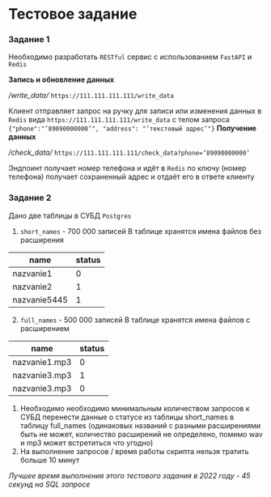 # Тестовое задание

### Задание 1

Необходимо разработать `RESTful` сервис с использованием `FastAPI` и `Redis`

**Запись и обновление данных**

_/write_data/_ `https://111.111.111.111/write_data`

Клиент отправляет запрос на ручку для записи или изменения данных в `Redis` вида `https://111.111.111.111/write_data` с телом запроса `{"phone":"’89090000000’", "address": "’текстовый адрес’"}`
**Получение данных**

_/check_data/_ `https://111.111.111.111/check_data?phone=’89090000000’`

Эндпоинт получает номер телефона и идёт в `Redis` по ключу (номер телефона) получает сохраненный адрес и отдаёт его в ответе клиенту

### Задание 2

Дано две таблицы в СУБД `Postgres`

1. `short_names` - 700 000 записей
В таблице хранятся имена файлов без расширения

| name         | status |
|--------------|--------|
| nazvanie1    | 0      |
| nazvanie2    | 1      |
| nazvanie5445 | 1      |

2. `full_names` - 500 000 записей
В таблице хранятся имена файлов с расширением

| name             | status |
|------------------|--------|
| nazvanie1.mp3    | 0      |
| nazvanie3.mp3    | 1      |
| nazvanie3.mp3    | 0      |

1. Необходимо необходимо минимальным количеством запросов к СУБД перенести данные о статусе из таблицы short_names в таблицу full_names (одинаковых названий с разными расширениями быть не может, количество расширений не определено, помимо wav и mp3 может встретиться что угодно)
2. На выполнение запросов / время работы скрипта нельзя тратить больше 10 минут

_Лучшее время выполнения этого тестового задания в 2022 году - 45 секунд на SQL запросе_
